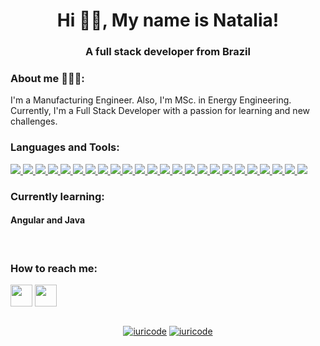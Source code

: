 <h1 align="center">Hi 👋🏿, My name is Natalia!</h1>
<h3 align="center">A full stack developer from Brazil</h3>


<div>
 <h3 align="left"> About me 👩🏿‍💻:</h3>
I'm a Manufacturing Engineer. Also, I'm MSc. in Energy Engineering. Currently, I'm a Full Stack Developer with a passion for learning and new challenges.
</div>
  
<h3 align="left">Languages and Tools:</h3>

<div>
  <a href="https://javascript.info/">
    <img src="https://img.shields.io/badge/javascript-339933?style=for-the-badge&logo=javascript&color=black" />
  </a>
  <a href="https://www.w3schools.com/cssref/">
    <img src="https://img.shields.io/badge/css-339933?style=for-the-badge&logo=css3&color=black" />
  </a>
    <a href="https://developer.mozilla.org/pt-BR/docs/Web/HTML">
    <img src="https://img.shields.io/badge/html5-339933?style=for-the-badge&logo=html5&color=black" />
  </a>
  <a href="https://typescript.info/">
    <img src="https://img.shields.io/badge/typescript-339933?style=for-the-badge&logo=typescript&color=black" />
  </a>
  <a href="https://pt-br.reactjs.org/docs/getting-started.html">
    <img src="https://img.shields.io/badge/React-339933?style=for-the-badge&logo=react&color=black" />
  </a>
    <a href="https://sequelize.org/">
    <img src="https://img.shields.io/badge/react_native-339933?style=for-the-badge&logo=react&color=black" />
  </a>
  <a href="https://docs.npmjs.com/">
    <img src="https://img.shields.io/badge/Node.js-339933?style=for-the-badge&logo=nodedotjs&color=black" />
  </a>
  <a href="https://fastify.com/pt-br/">
    <img src="https://img.shields.io/badge/fastify-339933?style=for-the-badge&logo=fastify&color=black" /> 
  </a>
  <a href="https://dev.mysql.com/doc/">
    <img src="https://img.shields.io/badge/sqlite-339933?style=for-the-badge&logo=sqlite&color=black" />
  </a>
  <a href="https://socket.io/docs/v4/">
    <img src="https://img.shields.io/badge/nestJs-339933?style=for-the-badge&logo=nestjs&color=black" /> 
  </a>
 
   </a>
    <a href="https://redux.org/">
    <img src="https://img.shields.io/badge/redux-339933?style=for-the-badge&logo=redux&color=black" />
  </a>
  <a href="https://docs.express.com/">
    <img src="https://img.shields.io/badge/express-339933?style=for-the-badge&logo=express&color=black" />
  </a>
  <a href="https://mongodb.com/pt-br/">
    <img src="https://img.shields.io/badge/mongodb-339933?style=for-the-badge&logo=mongodb&color=black" /> 
  </a>
  <a href="https://dev.mysql.com/doc/">
    <img src="https://img.shields.io/badge/mysql-339933?style=for-the-badge&logo=mysql&color=black" />
  </a>
  <a href="https://jest.io/docs/v4/">
    <img src="https://img.shields.io/badge/jest-339933?style=for-the-badge&logo=jest&color=black" /> 
  </a>
   <a href="https://testing-library.com/">
    <img src="https://img.shields.io/badge/-React Testing Library-339933?style=for-the-badge&logo=rtl&color=black" />
  </a>
    <a href="https://graphql.io/docs/v4/">
    <img src="https://img.shields.io/badge/graphql-339933?style=for-the-badge&logo=graphql&color=black" /> 
  </a>
    <a href="https://tailwindcss.com/docs">
    <img src="https://img.shields.io/badge/TailwindCSS-339933?style=for-the-badge&logo=tailwind-css&color=black" />
  </a>
    <a href="https://Next-black.com/docs">
    <img src="https://img.shields.io/badge/Next.js-339933?style=for-the-badge&logo=next.js&color=black" />
  </a>
    <a href="https://styled-components.com/docs">
    <img src="https://img.shields.io/badge/Styled--Components-339933?style=for-the-badge&logo=styledcomponents&color=black" />
  </a>
  <a href="https://sass-lang.com/">
    <img src="https://img.shields.io/badge/sass-339933?style=for-the-badge&logo=sass&color=black" />
  </a>
    <a href="https://sequelize.org/">
    <img src="https://img.shields.io/badge/Sequelize-339933?style=for-the-badge&logo=sequelize&color=black" />
  </a>
  <a href="https://www.prisma.io/">
    <img src="https://img.shields.io/badge/prisma-339933?style=for-the-badge&logo=prisma&color=black" /> 
  </a>
    <a href="https://dev.mysql.com/doc/">
    <img src="https://img.shields.io/badge/MySQL-339933?style=for-the-badge&logo=mysql&color=black" />
  </a>

</div>

 <h3 align="left">Currently learning:</h3>
 <div style="display: inline_block">
 <h4>Angular and Java</h4>
 </div>
 <br>
 
<div>   
  <h3 align="left"> How to reach me:</h3>
  <a href = "mailto:nataliaribeiro@unifei.edu.br"><img src="https://img.shields.io/badge/-Gmail-D14836?style=for-the-badge&logo=gmail&logoColor=white" height="35"   align="center" target="_blank"></a>
  <a href="https://www.linkedin.com/in/natalia-de-souza-ribeiro-559761206/" target="_blank"><img src="https://img.shields.io/badge/-LinkedIn-%230077B5?style=for-the-badge&logo=linkedin&logoColor=white" height="35" align="center" target="_blank"></a> 
</div>
 
<br>
<div align="center">

[![iuricode](https://github-readme-stats.vercel.app/api?username=NataliaSRiber&theme=radical)](https://github.com/anuraghazra/github-readme-stats)
[![iuricode](https://github-readme-stats.vercel.app/api/top-langs/?username=NataliaSRiber&hide=html&layout=compact&theme=radical)](https://github.com/anuraghazra/github-readme-stats)
</div>

 <!--
**NataliaSRiber/NataliaSRiber** is a ✨ _special_ ✨ repository because its `README.md` (this file) appears on your GitHub profile.

Here are some ideas to get you started:

- 🔭 I’m currently working on ...
- 🌱 I’m currently learning ...
- 👯 I’m looking to collaborate on ...
- 🤔 I’m looking for help with ...
- 💬 Ask me about ...
- 📫 How to reach me: ...
- 😄 Pronouns: ...
- ⚡ Fun fact: ...
-->
